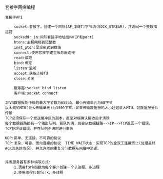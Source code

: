 套接字网络编程

    套接字API

        socket:套接字，创建一个网际(AF_INET)字节流(SOCK_STREAM)，并返回一个整数描述符
        sockaddr_in:网际套接字地址结构(IP和port)
        htons:主机网络到短整数
        inet_pton:呈现形式到数值
        connect:使用套接字建立服务器连接
        read:读取
        bind:绑定
        listen:监听
        accept:获取连接fd
        close:关闭

        服务器:socket bind listen
        客户端:socket connect

    IPV4数据报能传输的最大字节数为65535，最小传输单元为68字节
    以太网的MTU(最大传输单元)为1500字节，如果传输数据报的大小超过最大MTU，就数据报分片传输
    TCP必须保存一个发送缓冲区的副本，直至对端确认接收后才清除
    每个数据链路都有一个输出队列，若队列满，则会从数据链路-->IP-->TCP返回一个错误，TCP处理该错误，并在队列不满时进行重传

    UDP:简单、无连接、不可靠的协议
    TCP:复杂、可靠、面向连接的协议  TIME_WAIT状态：实现TCP的全双工连接终止(处理最终ACK流失的情况)，并允许老的重复分节数据从网络中消逝。


    并发服务器有多种编写方式:
        1.调用fork函数为每个客户创建一个子进程，多进程
        2.使用线程代替fork，多线程
